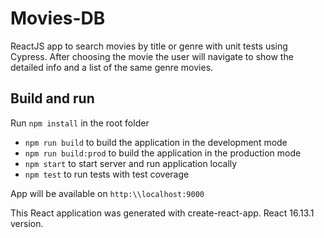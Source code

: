 # Movies-DB

ReactJS app to search movies by title or genre with unit tests using Cypress.
After choosing the movie the user will navigate to show the detailed info and a list of the same genre movies.

## Build and run

Run `npm install` in the root folder

* `npm run build` to build the application in the development mode
* `npm run build:prod` to build the application in the production mode
* `npm start` to start server and run application locally
* `npm test` to run tests with test coverage

App will be available on `http:\\localhost:9000`

This React application was generated with create-react-app. React 16.13.1 version.
